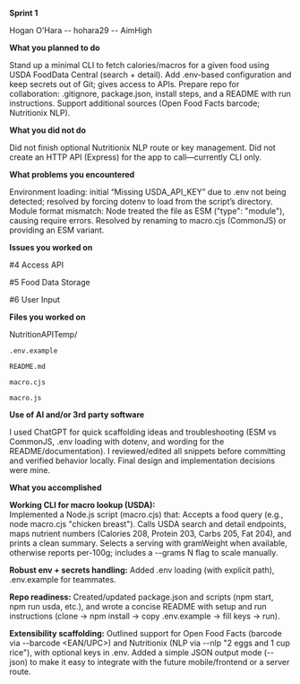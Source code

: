 **Sprint 1**

Hogan O'Hara -- hohara29 -- AimHigh

**What you planned to do**

  Stand up a minimal CLI to fetch calories/macros for a given food using USDA FoodData
  Central (search + detail).
  Add .env-based configuration and keep secrets out of Git; gives access to APIs.
  Prepare repo for collaboration: .gitignore, package.json, install steps, and a README
  with run instructions.
  Support additional sources (Open Food Facts barcode; Nutritionix NLP). 

**What you did not do**

  Did not finish optional Nutritionix NLP route or key management.
  Did not create an HTTP API (Express) for the app to call—currently CLI only.

**What problems you encountered**

  Environment loading: initial “Missing USDA_API_KEY” due to .env not being detected;
  resolved by forcing dotenv to load from the script’s directory.
  Module format mismatch: Node treated the file as ESM ("type": "module"), causing require
  errors. Resolved by renaming to macro.cjs (CommonJS) or providing an ESM variant.

**Issues you worked on**

  #4 Access API
  
  #5 Food Data Storage
  
  #6 User Input

**Files you worked on**

  NutritionAPITemp/
  
    .env.example
    
    README.md
    
    macro.cjs
    
    macro.js

**Use of AI and/or 3rd party software**

  I used ChatGPT for quick scaffolding ideas and troubleshooting (ESM vs CommonJS, .env loading
  with dotenv, and wording for the README/documentation). I reviewed/edited all snippets before committing and
  verified behavior locally. Final design and implementation decisions were mine.

**What you accomplished**

  **Working CLI for macro lookup (USDA):**    
    Implemented a Node.js script (macro.cjs) that:
      Accepts a food query (e.g., node macro.cjs "chicken breast").
      Calls USDA search and detail endpoints, maps nutrient numbers (Calories 208, Protein 203,
      Carbs 205, Fat 204), and prints a clean summary.
      Selects a serving with gramWeight when available, otherwise reports per-100g; includes a 
      --grams N flag to scale manually.

  **Robust env + secrets handling:**
    Added .env loading (with explicit path), .env.example for teammates.

  **Repo readiness:**
    Created/updated package.json and scripts (npm start, npm run usda, etc.), and wrote a concise
    README with setup and run instructions (clone → npm install → copy .env.example → fill keys → run).

  **Extensibility scaffolding:**
    Outlined support for Open Food Facts (barcode via --barcode <EAN/UPC>) and Nutritionix (NLP via
    --nlp "2 eggs and 1 cup rice"), with optional keys in .env.
    Added a simple JSON output mode (--json) to make it easy to integrate with the future
    mobile/frontend or a server route.
